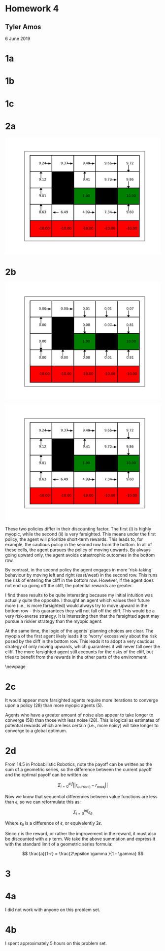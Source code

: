 # Homework 4


## Tyler Amos

6 June 2019


# 1a




# 1b



# 1c




# 2a

![Optimal Value Function and Policy for 2a](2_a.png)


# 2b

![Optimal Value Function and Policy for 2b,i](2_b_i.png)

![Optimal Value Function and Policy for 2b,ii](2_b_ii.png)

These two policies differ in their discounting factor. The first (i) is highly myopic, while the second (ii) is very farsighted. This means under the first policy, the agent will prioritize short-term rewards. This leads to, for example, the cautious policy in the second row from the bottom. In all of these cells, the agent pursues the policy of moving upwards. By always going upward only, the agent avoids catastrophic outcomes in the bottom row.

By contrast, in the second policy the agent engages in more 'risk-taking' behaviour by moving left and right (east/west) in the second row. This runs the risk of entering the cliff in the bottom row. However, if the agent does not end up going off the cliff, the potential rewards are greater.

I find these results to be quite interesting because my initial intuition was actually quite the opposite. I thought an agent which values their future more (i.e., is more farsighted) would always try to move upward in the bottom row - this guarantees they will not fall off the cliff. This would be a very risk-averse strategy. It is interesting then that the farsighted agent may pursue a riskier strategy than the myopic agent.

At the same time, the logic of the agents' planning choices are clear. The myopia of the first agent likely leads it to 'worry' excessively about the risk posed by the cliff in the bottom row. This leads it to adopt a very cautious strategy of only moving upwards, which guarantees it will never fall over the cliff. The more farsighted agent still accounts for the risks of the cliff, but tries to benefit from the rewards in the other parts of the environment.

\newpage

# 2c

It would appear more farsighted agents require more iterations to converge upon a policy (28) than more myopic agents (5).

Agents who have a greater amount of noise also appear to take longer to converge (58) than those with less noise (28). This is logical as estimates of potential rewards which are less certain (i.e., more noisy) will take longer to converge to a global optimum.


# 2d

From 14.5 in Probabilistic Robotics, note the payoff can be written as the sum of a geometric series, so the difference between the current payoff and the optimal payoff can be written as:

$$ \Sigma_{i = 0}^{inf} || r_{{current}_i} - r_{{max}_i} || $$

Now we know that sequential differences between value functions are less than $\epsilon$, so we can reformulate this as:

$$ \Sigma_{i = 0} ^{inf} \epsilon_{\delta} $$

Where $\epsilon_{\delta}$ is a difference of $\epsilon$, or equivalently $2 \epsilon$.

Since $\epsilon$ is the reward, or rather the improvement in the reward, it must also be discounted with a $\gamma$ term. We take the above summation and express it with the standard limit of a geometric series formula:

$$ \frac{a}{1-r} = \frac{2\epsilon \gamma }{1 - \gamma} $$


# 3


# 4a

I did not work with anyone on this problem set.

# 4b

I spent approximately 5 hours on this problem set.
